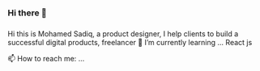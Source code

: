 ### Hi there 👋

###
Hi this is Mohamed Sadiq, a product designer, I help clients to build a successful digital products, freelancer
 🌱 I’m currently learning ... React js
 
 📫 How to reach me: ...
 
<!--
**mohamedsadiq/mohamedsadiq** is a ✨ _special_ ✨ repository because its `README.md` (this file) appears on your GitHub profile.

Here are some ideas to get you started:

- 🔭 I’m currently working on ...
- 🌱 I’m currently learning ...
- 👯 I’m looking to collaborate on ...
- 🤔 I’m looking for help with ...
- 💬 Ask me about ...
- 📫 How to reach me: ...
- 😄 Pronouns: ...
- ⚡ Fun fact: ...
-->
